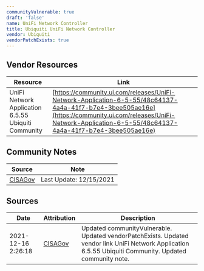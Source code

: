 ```yaml
---
communityVulnerable: true
draft: 'false'
name: UniFi Network Controller
title: Ubiquiti UniFi Network Controller
vendor: Ubiquiti
vendorPatchExists: true
---
```


## Vendor Resources
| Resource | Link |
| --- | --- |
| UniFi Network Application 6.5.55  Ubiquiti Community | [https://community.ui.com/releases/UniFi-Network-Application-6-5-55/48c64137-4a4a-41f7-b7e4-3bee505ae16e](https://community.ui.com/releases/UniFi-Network-Application-6-5-55/48c64137-4a4a-41f7-b7e4-3bee505ae16e) |


## Community Notes
| Source | Note |
| --- | --- |
| [CISAGov](https://raw.githubusercontent.com/cisagov/log4j-affected-db/develop/README.md) | Last Update: 12/15/2021 |

## Sources
| Date | Attribution | Description |
| --- | --- | --- |
| 2021-12-16 2:26:18 | [CISAGov](https://raw.githubusercontent.com/cisagov/log4j-affected-db/develop/README.md) | Updated communityVulnerable. Updated vendorPatchExists. Updated vendor link UniFi Network Application 6.5.55  Ubiquiti Community. Updated community note.  |
